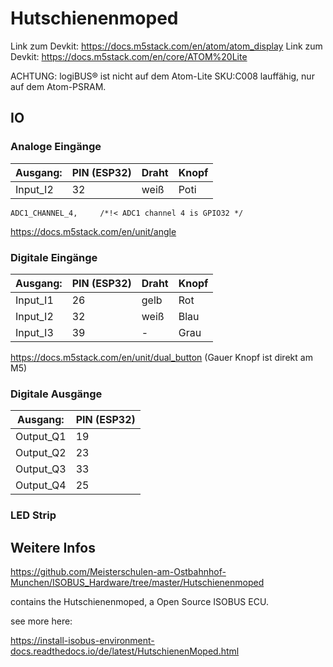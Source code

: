 # Hutschienenmoped


Link zum Devkit: <https://docs.m5stack.com/en/atom/atom_display>
Link zum Devkit: <https://docs.m5stack.com/en/core/ATOM%20Lite>

ACHTUNG: logiBUS® ist nicht auf dem Atom-Lite SKU:C008 lauffähig, nur auf dem Atom-PSRAM.

## IO

### Analoge Eingänge

| Ausgang: | PIN (ESP32) | Draht | Knopf |
|----------|-------------|-------|-------|
| Input_I2 | 32          | weiß  | Poti  |

`ADC1_CHANNEL_4,     /*!< ADC1 channel 4 is GPIO32 */`

<https://docs.m5stack.com/en/unit/angle>




### Digitale Eingänge

| Ausgang: | PIN (ESP32) | Draht | Knopf |
|----------|-------------|-------|-------|
| Input_I1 | 26          | gelb  | Rot   |
| Input_I2 | 32          | weiß  | Blau  |
| Input_I3 | 39          | -     | Grau  |

<https://docs.m5stack.com/en/unit/dual_button>
(Gauer Knopf ist direkt am M5)

### Digitale Ausgänge

| Ausgang:  | PIN (ESP32) |
|-----------|-------------|
| Output_Q1 | 19          |
| Output_Q2 | 23          |
| Output_Q3 | 33          |
| Output_Q4 | 25          |



### LED Strip






















## Weitere Infos

https://github.com/Meisterschulen-am-Ostbahnhof-Munchen/ISOBUS_Hardware/tree/master/Hutschienenmoped

contains the Hutschienenmoped, a Open Source ISOBUS ECU.

see more here: 

https://install-isobus-environment-docs.readthedocs.io/de/latest/HutschienenMoped.html
